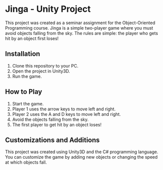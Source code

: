 # Jinga - Unity Project
This project was created as a seminar assignment for the Object-Oriented Programming course. Jinga is a simple two-player game where you must avoid objects falling from the sky. The rules are simple: the player who gets hit by an object first loses!

## Installation
1. Clone this repository to your PC.
2. Open the project in Unity3D.
3. Run the game.

## How to Play
1. Start the game.
2. Player 1 uses the arrow keys to move left and right.
3. Player 2 uses the A and D keys to move left and right.
4. Avoid the objects falling from the sky.
5. The first player to get hit by an object loses!

## Customizations and Additions
This project was created using Unity3D and the C# programming language. You can customize the game by adding new objects or changing the speed at which objects fall.
